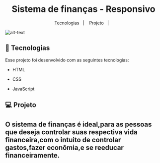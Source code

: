 ##

<h1 align="center">
Sistema de finanças - Responsivo
</h1>

<p align="center">
  <a href="#-tecnologias">Tecnologias</a>&nbsp;&nbsp;&nbsp;|&nbsp;&nbsp;&nbsp;
  <a href="#-projeto">Projeto</a>&nbsp;&nbsp;&nbsp;|&nbsp;&nbsp;&nbsp;
 </p>

![alt-text](https://)

## 🚀 Tecnologias

Esse projeto foi desenvolvido com as seguintes tecnologias:

- HTML
- CSS
- JavaScript

  </ul>
  
 ## 💻 Projeto
O sistema de finanças é ideal,para as pessoas que deseja controlar suas respectiva vida financeira,com o intuito de controlar gastos,fazer econômia,e se reeducar financeiramente.
----
